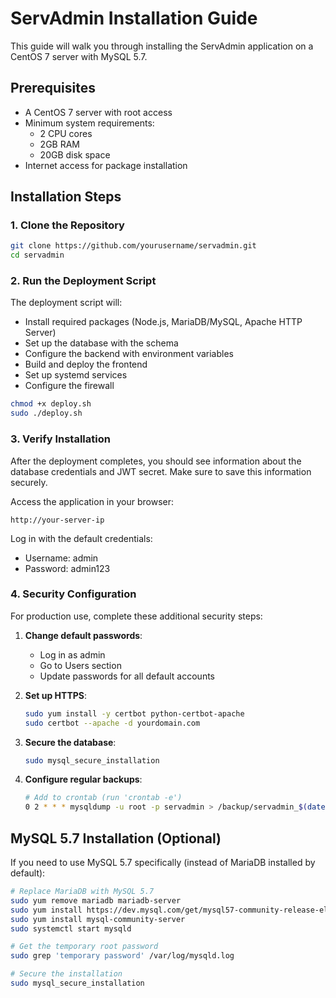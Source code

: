 
# ServAdmin Installation Guide

This guide will walk you through installing the ServAdmin application on a CentOS 7 server with MySQL 5.7.

## Prerequisites

- A CentOS 7 server with root access
- Minimum system requirements:
  - 2 CPU cores
  - 2GB RAM
  - 20GB disk space
- Internet access for package installation

## Installation Steps

### 1. Clone the Repository

```bash
git clone https://github.com/yourusername/servadmin.git
cd servadmin
```

### 2. Run the Deployment Script

The deployment script will:
- Install required packages (Node.js, MariaDB/MySQL, Apache HTTP Server)
- Set up the database with the schema
- Configure the backend with environment variables
- Build and deploy the frontend
- Set up systemd services
- Configure the firewall

```bash
chmod +x deploy.sh
sudo ./deploy.sh
```

### 3. Verify Installation

After the deployment completes, you should see information about the database credentials and JWT secret. Make sure to save this information securely.

Access the application in your browser:

```
http://your-server-ip
```

Log in with the default credentials:
- Username: admin
- Password: admin123

### 4. Security Configuration

For production use, complete these additional security steps:

1. **Change default passwords**:
   - Log in as admin
   - Go to Users section
   - Update passwords for all default accounts

2. **Set up HTTPS**:
   ```bash
   sudo yum install -y certbot python-certbot-apache
   sudo certbot --apache -d yourdomain.com
   ```

3. **Secure the database**:
   ```bash
   sudo mysql_secure_installation
   ```

4. **Configure regular backups**:
   ```bash
   # Add to crontab (run 'crontab -e')
   0 2 * * * mysqldump -u root -p servadmin > /backup/servadmin_$(date +\%Y\%m\%d).sql
   ```

## MySQL 5.7 Installation (Optional)

If you need to use MySQL 5.7 specifically (instead of MariaDB installed by default):

```bash
# Replace MariaDB with MySQL 5.7
sudo yum remove mariadb mariadb-server
sudo yum install https://dev.mysql.com/get/mysql57-community-release-el7-11.noarch.rpm
sudo yum install mysql-community-server
sudo systemctl start mysqld

# Get the temporary root password
sudo grep 'temporary password' /var/log/mysqld.log

# Secure the installation
sudo mysql_secure_installation
```
